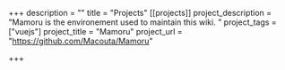 +++
description = ""
title = "Projects"
[[projects]]
project_description = "Mamoru is the environement used to maintain this wiki. "
project_tags = ["vuejs"]
project_title = "Mamoru"
project_url = "https://github.com/Macouta/Mamoru"

+++
